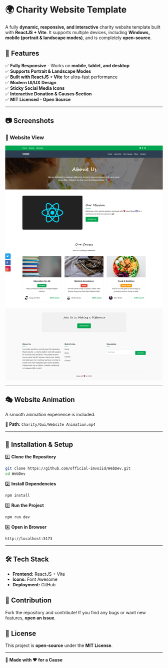 # 🌍 Charity Website Template  

A fully **dynamic, responsive, and interactive** charity website template built with **ReactJS + Vite**. It supports multiple devices, including **Windows, mobile (portrait & landscape modes)**, and is completely **open-source**.  

## 📌 Features  

✅ **Fully Responsive** - Works on **mobile, tablet, and desktop**  
✅ **Supports Portrait & Landscape Modes**  
✅ **Built with ReactJS + Vite** for ultra-fast performance  
✅ **Modern UI/UX Design**  
✅ **Sticky Social Media Icons**  
✅ **Interactive Donation & Causes Section**  
✅ **MIT Licensed - Open Source**  

---

## 📷 Screenshots  

### **📱 Website View**  
![Mobile View](https://github.com/official-imvoiid/WebDev/blob/main/Charity/Gui/Website.png)  

---

## 🎭 Website Animation  

A smooth animation experience is included.  

**📂 Path:** `Charity/Gui/Website Animation.mp4`  

---

## 🔧 Installation & Setup  

1️⃣ **Clone the Repository**  
```sh
git clone https://github.com/official-imvoiid/WebDev.git
cd WebDev
```

2️⃣ **Install Dependencies**  
```sh
npm install
```

3️⃣ **Run the Project**  
```sh
npm run dev
```

4️⃣ **Open in Browser**  
```
http://localhost:5173
```

---

## 🛠️ Tech Stack  

- **Frontend:** ReactJS + Vite  
- **Icons:** Font Awesome  
- **Deployment:** GitHub

## 🤝 Contribution  

Fork the repository and contribute! If you find any bugs or want new features, **open an issue**.  

## 📜 License  

This project is **open-source** under the **MIT License**.  

---

🔗 **Made with ❤️ for a Cause**  
